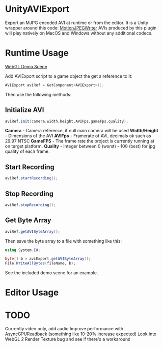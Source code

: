 # UnityAVIExport

Export an MJPG encoded AVI at runtime or from the editor.  It is a Unity wrapper around this code: [MotionJPEGWriter](https://github.com/secile/MotionJPEGWriter) AVIs produced by this plugin will play natively on MacOS and Windows without any additional codecs.   

# Runtime Usage

[WebGL Demo Scene](https://relativedistance.github.io//UnityAVIExport/index)

Add AVIExport script to a game object the get a reference to it:

```csharp
AVIExport aviRef = GetComponent<AVIExport>();
```

Then use the following methods:

## Initialize AVI

```csharp
aviRef.Init(camera,width,height,AVIFps,gameFps,quality);
```
**Camera** - Camera reference, if null main camera will be used
**Width/Height** - Dimensions of the AVI
**AVIFps** - Framerate of AVI, decimals ok such as 29.97 NTSC
**GameFPS** - The frame rate the project is currently running at on target platform.
**Quality** - Integer between 0 (worst) - 100 (best) for jpg quality of each frame. 

## Start Recording

```csharp
aviRef.startRecording();
```

## Stop Recording

```csharp
aviRef.stopRecording();
```

## Get Byte Array

```csharp
aviRef.getAVIByteArray();
```
Then save the byte array to a file with something like this:

```csharp
using System.IO;

byte[] b = aviExport.getAVIByteArray();
File.WriteAllBytes(fileName, b);
```
See the included demo scene for an example.

# Editor Usage

# TODO
Currently video only, add audio
Improve performance with AsyncGPUReadback (something like 10-20% increase expected)
Look into WebGL 2 Render Texture bug and see if there's a workaround
